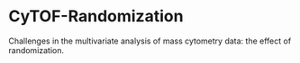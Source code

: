 # CyTOF-Randomization
Challenges in the multivariate analysis of mass cytometry data: the effect of randomization.
